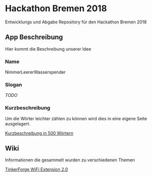 # Hackathon Bremen 2018

Entwicklungs und Abgabe Repository für den Hackathon Bremen 2018

## App Beschreibung

Hier kommt die Beschreibung unserer Idee

### Name

NimmerLeererWasserspender

### Slogan

*TODO*

### Kurzbeschreibung

Um die Wörter leichter zählen zu können wird dies in eine eigene Seite ausgelagert.

[Kurzbeschreibung in 500 Wörtern](/short_description)

## Wiki

Informationen die gesammelt wurden zu verschiedenen Themen

[TinkerForge WiFi Extension 2.0](/../../tree/master/wiki/tinker_wifi)
